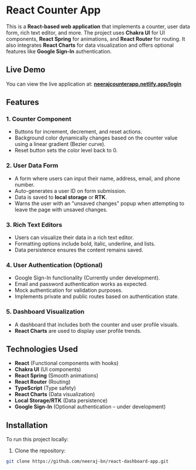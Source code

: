 # React Counter App

This is a **React-based web application** that implements a counter, user data form, rich text editor, and more. The project uses **Chakra UI** for UI components, **React Spring** for animations, and **React Router** for routing. It also integrates **React Charts** for data visualization and offers optional features like **Google Sign-In** authentication.

## Live Demo
You can view the live application at: [**neerajcounterapp.netlify.app/login**](https://neerajcounterapp.netlify.app/)

## Features
### 1. **Counter Component**
- Buttons for increment, decrement, and reset actions.
- Background color dynamically changes based on the counter value using a linear gradient (Bezier curve).
- Reset button sets the color level back to 0.

### 2. **User Data Form**
- A form where users can input their name, address, email, and phone number.
- Auto-generates a user ID on form submission.
- Data is saved to **local storage** or **RTK**.
- Warns the user with an "unsaved changes" popup when attempting to leave the page with unsaved changes.

### 3. **Rich Text Editors**
- Users can visualize their data in a rich text editor.
- Formatting options include bold, italic, underline, and lists.
- Data persistence ensures the content remains saved.

### 4. **User Authentication (Optional)**
- Google Sign-In functionality (Currently under development).
- Email and password authentication works as expected.
- Mock authentication for validation purposes.
- Implements private and public routes based on authentication state.

### 5. **Dashboard Visualization**
- A dashboard that includes both the counter and user profile visuals.
- **React Charts** are used to display user profile trends.

## Technologies Used
- **React** (Functional components with hooks)
- **Chakra UI** (UI components)
- **React Spring** (Smooth animations)
- **React Router** (Routing)
- **TypeScript** (Type safety)
- **React Charts** (Data visualization)
- **Local Storage/RTK** (Data persistence)
- **Google Sign-In** (Optional authentication – under development)

## Installation

To run this project locally:

1. Clone the repository:

```bash
git clone https://github.com/neeraj-bn/react-dashboard-app.git
